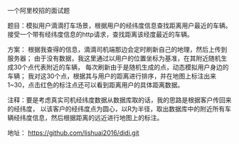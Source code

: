 一个阿里校招的面试题

题目：模拟用户滴滴打车场景，根据用户的经纬度信息查找距离用户最近的车辆。
接受一个带有经纬度信息的http请求，查找距离该经度最近的车辆。


方案：
根据我查得的信息，滴滴司机端那边会定时刷新自己的地理，然后上传到服务器；
由于没有数据，我这里通过以用户的位置坐标为基准，在其附近随机生成30个点代表附近的车辆，
每次刷新由于是随机生成的点，动态模拟用户身边的车辆；
我对这30个点，根据其与用户的距离进行排序，并在地图上标注出来1~30，点击红色的标注点还可以看到距离用户的具体距离数据。


注释：要是考虑真实司机经纬度数据从数据库取的话，我的思路是根据客户传回来的经纬度，
以该客户的经纬度点为圆心，以R为半径，取出数据库中的附近所有车辆经纬度信息，然后根据距离的远近进行地图上的标注。


地址：
https://github.com/lishuai2016/didi.git